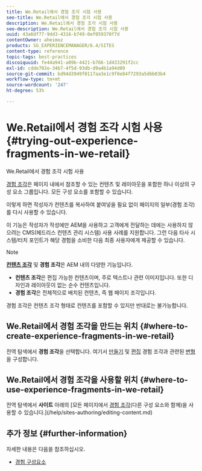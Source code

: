 ```yaml
---
title: We.Retail에서 경험 조각 시험 사용
seo-title: We.Retail에서 경험 조각 시험 사용
description: We.Retail에서 경험 조각 시험 사용
seo-description: We.Retail에서 경험 조각 시험 사용
uuid: 43a6df77-9dd3-4316-b749-0ef059370f7d
contentOwner: aheimoz
products: SG_EXPERIENCEMANAGER/6.4/SITES
content-type: reference
topic-tags: best-practices
discoiquuid: fe44a941-a09b-4421-b766-1d433291f2cc
exl-id: cdde702e-34b7-4f5d-93db-d9a4b1a94d09
source-git-commit: bd94d3949f0117aa3e1c9f0e84f7293a5d6b03b4
workflow-type: tm+mt
source-wordcount: '247'
ht-degree: 53%

---
```


# We.Retail에서 경험 조각 시험 사용{#trying-out-experience-fragments-in-we-retail}

We.Retail에서 경험 조각 시험 사용

[경험 조각](/help/sites-authoring/experience-fragments.md)은 페이지 내에서 참조할 수 있는 컨텐츠 및 레이아웃을 포함한 하나 이상의 구성 요소 그룹입니다. 모든 구성 요소를 포함할 수 있습니다.

이렇게 하면 작성자가 컨텐츠를 복사하여 붙여넣을 필요 없이 페이지의 일부(경험 조각)를 다시 사용할 수 있습니다.

이 기능은 작성자가 작성에만 AEM을 사용하고 고객에게 전달하는 데에는 사용하지 않으려는 CMS(헤드리스 컨텐츠 관리 시스템) 사용 사례를 지원합니다. 그런 다음 타사 시스템/터치 포인트가 해당 경험을 소비한 다음 최종 사용자에게 제공할 수 있습니다.

>[!NOTE]
>
>**[컨텐츠 조각](/help/sites-developing/we-retail-content-fragments.md)** 및 **경험 조각**&#x200B;은 AEM 내의 다양한 기능입니다.
>
>* **컨텐츠 조각**&#x200B;은 편집 가능한 컨텐츠이며, 주로 텍스트나 관련 이미지입니다. 또한 디자인과 레이아웃이 없는 순수 컨텐츠입니다.
>* **경험 조각**&#x200B;은 전체적으로 배치된 컨텐츠, 즉 웹 페이지 조각입니다.

>
>
경험 조각은 컨텐츠 조각 형태로 컨텐츠를 포함할 수 있지만 반대로는 불가능합니다.

## We.Retail에서 경험 조각을 만드는 위치 {#where-to-create-experience-fragments-in-we-retail}

전역 탐색에서 **경험 조각**&#x200B;을 선택합니다. 여기서 [만들기](/help/sites-authoring/experience-fragments.md#creating-an-experience-fragment) 및 [편집](/help/sites-authoring/experience-fragments.md#editing-your-experience-fragment) 경험 조각과 관련된 [변형](/help/sites-authoring/experience-fragments.md#creating-an-experience-fragment-variation)을 구성합니다.

## We.Retail에서 경험 조각을 사용할 위치 {#where-to-use-experience-fragments-in-we-retail}

전역 탐색에서 **사이트** 아래의 [모든 페이지에서 [경험 조각](/help/sites-authoring/experience-fragments.md#using-your-experience-fragment)(다른 구성 요소와 함께)을 사용할 수 있습니다.](/help/sites-authoring/editing-content.md)

## 추가 정보 {#further-information}

자세한 내용은 다음을 참조하십시오.

* [경험 구성요소](/help/sites-authoring/experience-fragments.md)

